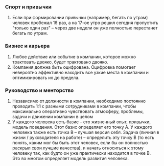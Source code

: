 ### Спорт и привычки
1. Если при формировании привычки (например, бегать по утрам) человек пробежал 16 раз, а на 17-ое утро решил сегодня пропустить "только один раз" – через две недели он уже полностью перестанет бегать по утрам.

### Бизнес и карьера
1. Любое действие или событие в компании, которое можно трактовать двояко, будет трактовано двояко.
2. Компания должна быть оцифрована. Оцифровка помогает невероятно эффективно находить все узкие места в компании и оптимизировать их до предела.

### Руководство и менторство
1. Независимо от должности в компании, необходимо постоянно проводить 1:1 с разными сотрудниками в компании, чтобы максимально оперативно чувствовать атмосферу, проблемы, задачи и движении компании в целом
1. У каждого человека есть базис – его жизненный опыт, привычки, модель поведения. Этот базис определяет его точку A. У каждого человека также есть точка B – лучшая версия себя. Задача (личная в жизни / руководителя на работе) – определить эту точку B (то есть понять, каким мог бы быть этот человек, если бы он полностью раскрыл свои лучшие качества), и начать относиться к этому человеку так, как будто он уже практически находится в точке B. Это во многом определяет модель развития человека.
